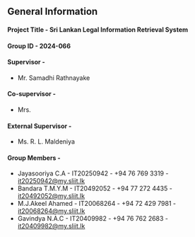 ## General Information

#### Project Title - Sri Lankan Legal Information Retrieval System

#### Group ID - 2024-066

#### Supervisor - 
* Mr. Samadhi Rathnayake

#### Co-supervisor - 
* Mrs. 

#### External Supervisor - 
* Ms. R. L. Maldeniya

#### Group Members -
* Jayasooriya C.A - IT20250942 - +94 76 769 3319 - it20250942@my.sliit.lk
* Bandara T.M.Y.M - IT20492052 - +94 77 272 4435 - it20492052@my.sliit.lk
* M.J.Akeel Ahamed - IT20068264 - +94 72 429 7981 - it20068264@my.sliit.lk
* Gavindya N.A.C - IT20409982 - +94 76 762 2683 - it20409982@my.sliit.lk